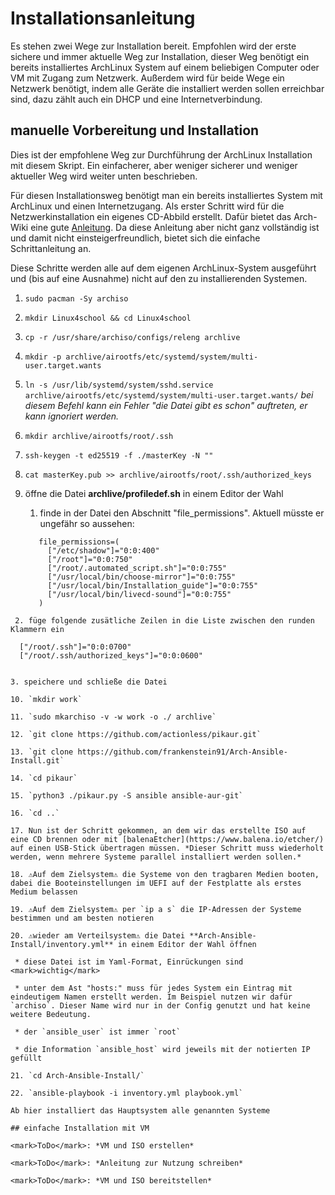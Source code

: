 # Installationsanleitung

Es stehen zwei Wege zur Installation bereit. Empfohlen wird der erste sichere und immer aktuelle Weg zur Installation, dieser Weg benötigt ein bereits installiertes ArchLinux System auf einem beliebigen Computer oder VM mit Zugang zum Netzwerk. Außerdem wird für beide Wege ein Netzwerk benötigt, indem alle Geräte die installiert werden sollen erreichbar sind, dazu zählt auch ein DHCP und eine Internetverbindung.

## manuelle Vorbereitung und Installation

Dies ist der empfohlene Weg zur Durchführung der ArchLinux Installation mit diesem Skript. Ein einfacherer, aber weniger sicherer und weniger aktueller Weg wird weiter unten beschrieben.

Für diesen Installationsweg benötigt man ein bereits installiertes System mit ArchLinux und einen Internetzugang. Als erster Schritt wird für die Netzwerkinstallation ein eigenes CD-Abbild erstellt. Dafür bietet das Arch-Wiki eine gute [Anleitung](https://wiki.archlinux.org/index.php/archiso#Prepare_an_ISO_for_an_installation_via_SSH). Da diese Anleitung aber nicht ganz vollständig ist und damit nicht einsteigerfreundlich, bietet sich die einfache Schrittanleitung an.

Diese Schritte werden alle auf dem eigenen ArchLinux-System ausgeführt und (bis auf eine Ausnahme) nicht auf den zu installierenden Systemen.

1. `sudo pacman -Sy archiso`

2. `mkdir Linux4school && cd Linux4school`

3. `cp -r /usr/share/archiso/configs/releng archlive`

4. `mkdir -p archlive/airootfs/etc/systemd/system/multi-user.target.wants`

5. `ln -s /usr/lib/systemd/system/sshd.service archlive/airootfs/etc/systemd/system/multi-user.target.wants/`
   *bei diesem Befehl kann ein Fehler "die Datei gibt es schon" auftreten, er kann ignoriert werden.*

6. `mkdir archlive/airootfs/root/.ssh`

7. `ssh-keygen -t ed25519 -f ./masterKey -N ""`

8. `cat masterKey.pub >> archlive/airootfs/root/.ssh/authorized_keys`

9. öffne die Datei **archlive/profiledef.sh** in einem Editor der Wahl

   1. finde in der Datei den Abschnitt "file_permissions". Aktuell müsste er ungefähr so aussehen:
   ```
      file_permissions=(
        ["/etc/shadow"]="0:0:400"
        ["/root"]="0:0:750"
        ["/root/.automated_script.sh"]="0:0:755"
        ["/usr/local/bin/choose-mirror"]="0:0:755"
        ["/usr/local/bin/Installation_guide"]="0:0:755"
        ["/usr/local/bin/livecd-sound"]="0:0:755"
      )
  ```
   2. füge folgende zusätliche Zeilen in die Liste zwischen den runden Klammern ein
   ```
      ["/root/.ssh"]="0:0:0700"
      ["/root/.ssh/authorized_keys"]="0:0:0600"
   ```

   3. speichere und schließe die Datei

10. `mkdir work`

11. `sudo mkarchiso -v -w work -o ./ archlive`

12. `git clone https://github.com/actionless/pikaur.git`

13. `git clone https://github.com/frankenstein91/Arch-Ansible-Install.git`

14. `cd pikaur`

15. `python3 ./pikaur.py -S ansible ansible-aur-git`

16. `cd ..`

17. Nun ist der Schritt gekommen, an dem wir das erstellte ISO auf eine CD brennen oder mit [balenaEtcher](https://www.balena.io/etcher/) auf einen USB-Stick übertragen müssen. *Dieser Schritt muss wiederholt werden, wenn mehrere Systeme parallel installiert werden sollen.*

18. ⚠Auf dem Zielsystem⚠ die Systeme von den tragbaren Medien booten, dabei die Booteinstellungen im UEFI auf der Festplatte als erstes Medium belassen

19. ⚠Auf dem Zielsystem⚠ per `ip a s` die IP-Adressen der Systeme bestimmen und am besten notieren

20. ⚠wieder am Verteilsystem⚠ die Datei **Arch-Ansible-Install/inventory.yml** in einem Editor der Wahl öffnen

    * diese Datei ist im Yaml-Format, Einrückungen sind <mark>wichtig</mark>

    * unter dem Ast "hosts:" muss für jedes System ein Eintrag mit eindeutigem Namen erstellt werden. Im Beispiel nutzen wir dafür `archiso`. Dieser Name wird nur in der Config genutzt und hat keine weitere Bedeutung.

    * der `ansible_user` ist immer `root`

    * die Information `ansible_host` wird jeweils mit der notierten IP gefüllt

21. `cd Arch-Ansible-Install/`

22. `ansible-playbook -i inventory.yml playbook.yml`

Ab hier installiert das Hauptsystem alle genannten Systeme

## einfache Installation mit VM

<mark>ToDo</mark>: *VM und ISO erstellen*

<mark>ToDo</mark>: *Anleitung zur Nutzung schreiben*

<mark>ToDo</mark>: *VM und ISO bereitstellen*
